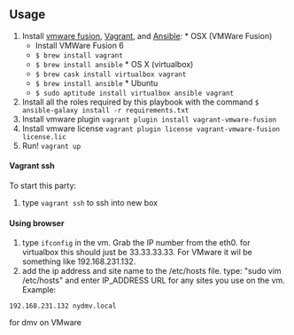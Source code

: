 ## Usage

  1. Install [vmware fusion](http://www.vmware.com/products/fusion/), [Vagrant](https://www.vagrantup.com/downloads.html), and [Ansible](http://docs.ansible.com/intro_installation.html):
    * OSX (VMWare Fusion)
      - Install VMWare Fusion 6
      -  `$ brew install vagrant`
      -  `$ brew install ansible`
    * OS X (virtualbox)
      - `$ brew cask install virtualbox vagrant`
      - `$ brew install ansible`
    * Ubuntu
      - `$ sudo aptitude install virtualbox ansible vagrant`
  2. Install all the roles required by this playbook with the command `$ ansible-galaxy install -r requirements.txt`
  3. Install vmware plugin ``vagrant plugin install vagrant-vmware-fusion``
  4. Install vmware license ``vagrant plugin license vagrant-vmware-fusion license.lic``
  5. Run! ``vagrant up``


#### Vagrant ssh

To start this party:

1) type ``vagrant ssh`` to ssh into new box

#### Using browser

1) type ``ifconfig`` in the vm. Grab the IP number from the eth0. for virtualbox this should just be 33.33.33.33. For VMware it wil be something like 192.168.231.132.
2) add the ip address and site name to the /etc/hosts file. type: "sudo vim /etc/hosts" and enter IP_ADDRESS URL for any sites you use on the vm. Example:

```
192.168.231.132 nydmv.local
```

for dmv on VMware

